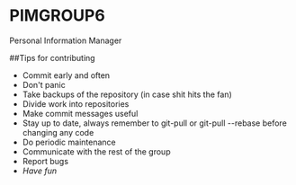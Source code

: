 # PIMGROUP6
Personal Information Manager

##Tips for contributing
- Commit early and often
- Don't panic
- Take backups of the repository (in case shit hits the fan)
- Divide work into repositories
- Make commit messages useful
- Stay up to date, always remember to git-pull or git-pull --rebase before
    changing any code
- Do periodic maintenance
- Communicate with the rest of the group
- Report bugs
- *Have fun*


